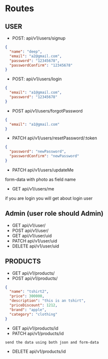 # Routes

## USER

- POST: api/v1/users/signup

```json
{
  "name": "deep",
  "email": "a2@gmail.com",
  "password": "12345678",
  "passwordConfirm": "12345678"
}
```

- POST: api/v1/users/login

```json
{
  "email": "a1@gmail.com",
  "password": "12345678"
}
```

- POST api/v1/users/forgotPassword

```json
{
  "email": "a1@gmail.com"
}
```

- PATCH api/v1/users/resetPassword/:token

```json
{
  "password": "newPassword",
  "passwordConfirm": "newPassword"
}
```

- PATCH api/v1/users/updateMe

form-data with photo as field name

- GET api/v1/users/me

if you are login you will get about login user

## Admin (user role should Admin)

- GET api/v1/user/
- POST api/v1/user/
- GET api/v1/user/uid
- PATCH api/v1/user/uid
- DELETE api/v1/user/uid

## PRODUCTS

- GET api/v1/products/
- POST api/v1/products/

```json
{
  "name": "tshirt2",
  "price": 300000,
  "description": "this is an tshirt",
  "priceDiscount": 1212,
  "brand": "apple",
  "category": "clothing"
}
```

- GET api/v1/products/id
- PATCH api/v1/products/id

```txt
send the data using both json and form-data
```

- DELETE api/v1/products/id
